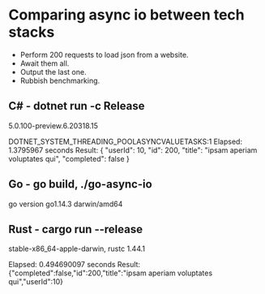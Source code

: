 # Comparing async io between tech stacks

* Perform 200 requests to load json from a website.
* Await them all.
* Output the last one.
* Rubbish benchmarking.

## C# - dotnet run -c Release

5.0.100-preview.6.20318.15

DOTNET_SYSTEM_THREADING_POOLASYNCVALUETASKS:1
Elapsed: 1.3795967 seconds
Result: {
  "userId": 10,
  "id": 200,
  "title": "ipsam aperiam voluptates qui",
  "completed": false
}

## Go - go build, ./go-async-io

go version go1.14.3 darwin/amd64

## Rust - cargo run --release

stable-x86_64-apple-darwin, rustc 1.44.1

Elapsed: 0.494690097 seconds
Result: {"completed":false,"id":200,"title":"ipsam aperiam voluptates qui","userId":10}

